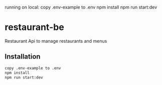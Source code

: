 
running on local:
copy .env-example to .env
npm install
npm run start:dev

# restaurant-be

Restaurant Api to manage restaurants and menus

## Installation

```bash
copy .env-example to .env
npm install
npm run start:dev

```
